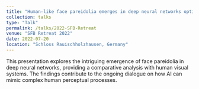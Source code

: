 ```yaml
---
title: "Human-like face pareidolia emerges in deep neural networks optimized for face and object recognition"
collection: talks
type: "Talk"
permalink: /talks/2022-SFB-Retreat
venue: "SFB Retreat 2022"
date: 2022-07-20
location: "Schloss Rauischholzhausen, Germany"
---
```


This presentation explores the intriguing emergence of face pareidolia in deep neural networks, providing a comparative analysis with human visual systems. The findings contribute to the ongoing dialogue on how AI can mimic complex human perceptual processes.


